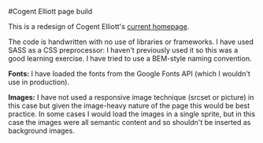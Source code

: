 #Cogent Elliott page build

This is a redesign of Cogent Elliott's <a href="http://cogent.co.uk" target="_blank">current homepage</a>.

The code is handwritten with no use of libraries or frameworks. I have used SASS as a CSS preprocessor: I haven't previously used it so this was a good learning exercise. I have tried to use a BEM-style naming convention.

**Fonts:** I have loaded the fonts from the Google Fonts API (which I wouldn't use in production).

**Images:** I have not used a responsive image technique (srcset or picture) in this case but given the image-heavy nature of the page this would be best practice. In some cases I would load the images in a single sprite, but in this case the images were all semantic content and so shouldn't be inserted as background images.
